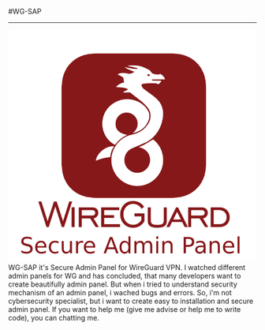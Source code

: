 #WG-SAP<hr>
![Octocat](https://raw.githubusercontent.com/okis-okis/WG-SAP/main/WG-SAP.png "WG-SAP logo")
WG-SAP it's Secure Admin Panel for WireGuard VPN. I watched different admin panels for WG and has concluded, that many developers want to create beautifully admin panel. But when i tried to understand security mechanism of an admin panel, i wached bugs and errors. So, i'm not cybersecurity specialist, but i want to create easy to installation and secure admin panel. If you want to help me (give me advise or help me to write code), you can chatting me.
